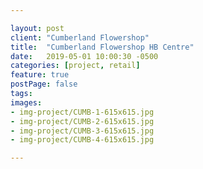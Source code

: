```yaml
---

layout: post
client: "Cumberland Flowershop"
title:  "Cumberland Flowershop HB Centre"
date:   2019-05-01 10:00:30 -0500
categories: [project, retail]
feature: true
postPage: false
tags:
images: 
- img-project/CUMB-1-615x615.jpg
- img-project/CUMB-2-615x615.jpg
- img-project/CUMB-3-615x615.jpg
- img-project/CUMB-4-615x615.jpg

---
```



